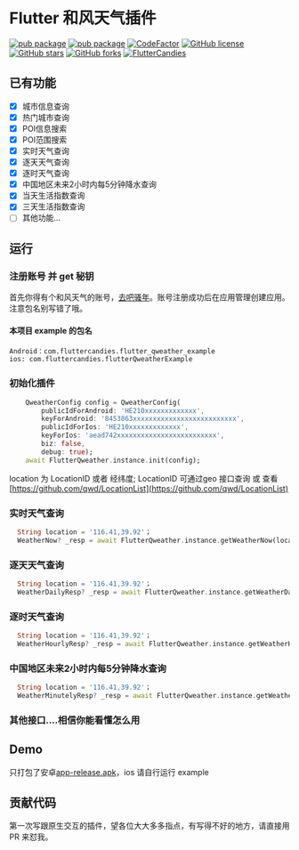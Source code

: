 # Flutter 和风天气插件 

[![pub package](https://img.shields.io/pub/v/flutter_qweather?logo=dart&label=stable&style=flat-square)](https://pub.dev/packages/flutter_qweather)
[![pub package](https://img.shields.io/pub/v/flutter_qweather?color=42a012&include_prereleases&label=dev&logo=dart&style=flat-square)](https://pub.dev/packages/flutter_qweather)
[![CodeFactor](https://img.shields.io/codefactor/grade/github/fluttercandies/flutter_qweather?logo=codefactor&logoColor=%23ffffff&style=flat-square)](https://www.codefactor.io/repository/github/fluttercandies/flutter_qweather)
[![GitHub license](https://img.shields.io/github/license/fluttercandies/flutter_qweather?style=flat-square)](https://github.com/fluttercandies/flutter_qweather/blob/master/LICENSE)
[![GitHub stars](https://img.shields.io/github/stars/fluttercandies/flutter_qweather?logo=github&style=flat-square)](https://github.com/fluttercandies/flutter_qweather/stargazers)
[![GitHub forks](https://img.shields.io/github/forks/fluttercandies/flutter_qweather?logo=github&style=flat-square)](https://github.com/fluttercandies/flutter_qweather/network)
<a target="_blank" href="https://jq.qq.com/?_wv=1027&k=5bcc0gy"><img border="0" src="https://pub.idqqimg.com/wpa/images/group.png" alt="FlutterCandies" title="FlutterCandies"></a>


## 已有功能
  - [x] 城市信息查询
  - [x] 热门城市查询
  - [x] POI信息搜索
  - [x] POI范围搜索
  - [x] 实时天气查询
  - [x] 逐天天气查询
  - [x] 逐时天气查询
  - [x] 中国地区未来2小时内每5分钟降水查询
  - [x] 当天生活指数查询
  - [x] 三天生活指数查询
  - [ ] 其他功能...

## 运行
### 注册账号 并 get 秘钥
首先你得有个和风天气的账号，[去吧骚年](https://id.qweather.com)。账号注册成功后在应用管理创建应用。注意包名别写错了哦。 

#### 本项目 example 的包名  

    Android：com.fluttercandies.flutter_qweather_example
    ios: com.fluttercandies.flutterQweatherExample
### 初始化插件
```dart
    QweatherConfig config = QweatherConfig(
        publicIdForAndroid: 'HE210xxxxxxxxxxxxx',
        keyForAndroid: '8453863xxxxxxxxxxxxxxxxxxxxxxxxxx',
        publicIdForIos: 'HE210xxxxxxxxxxxxx',
        keyForIos: 'aead742xxxxxxxxxxxxxxxxxxxxxxxxx',
        biz: false,
        debug: true);
    await FlutterQweather.instance.init(config);
```
  location 为 LocationID 或者 经纬度;
  LocationID 可通过geo 接口查询 或 查看[https://github.com/qwd/LocationList](https://github.com/qwd/LocationList)

### 实时天气查询
```dart
  String location = '116.41,39.92'；
  WeatherNow? _resp = await FlutterQweather.instance.getWeatherNow(location);
```

### 逐天天气查询

```dart
  String location = '116.41,39.92'；
  WeatherDailyResp? _resp = await FlutterQweather.instance.getWeatherDaily(location, WeatherDailyForecast.WeatherForecast3Day);
```

### 逐时天气查询
```dart
  String location = '116.41,39.92'；
  WeatherHourlyResp? _resp = await FlutterQweather.instance.getWeatherHourly(location, WeatherHourlyForecast.WeatherForecast24Hour);
```

### 中国地区未来2小时内每5分钟降水查询
```dart
  String location = '116.41,39.92'；
  WeatherMinutelyResp? _resp = await FlutterQweather.instance.getWeatherMinuteLy(location);
```
### 其他接口....相信你能看懂怎么用

## Demo 
只打包了安卓[app-release.apk](app-release.apk)，ios 请自行运行 example

## 贡献代码
第一次写跟原生交互的插件，望各位大大多多指点，有写得不好的地方，请直接用 PR 来怼我。